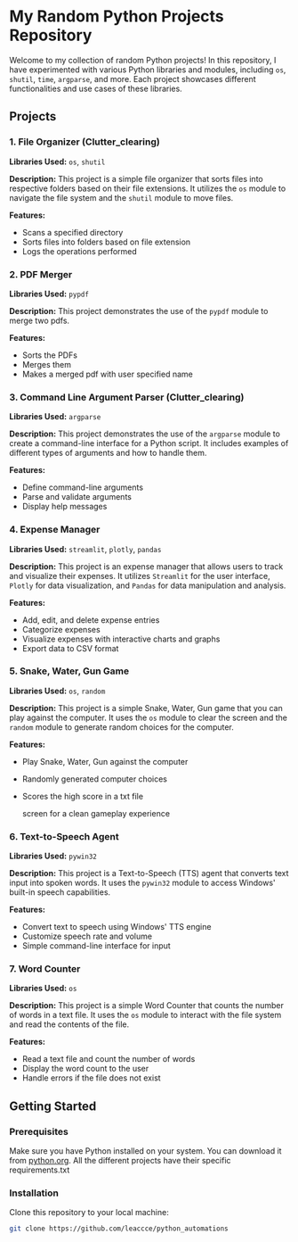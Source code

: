 # My Random Python Projects Repository

Welcome to my collection of random Python projects! In this repository, I have experimented with various Python libraries and modules, including `os`, `shutil`, `time`, `argparse`, and more. Each project showcases different functionalities and use cases of these libraries.

## Projects

### 1. File Organizer (Clutter_clearing)
**Libraries Used:** `os`, `shutil`

**Description:** This project is a simple file organizer that sorts files into respective folders based on their file extensions. It utilizes the `os` module to navigate the file system and the `shutil` module to move files.

**Features:**
- Scans a specified directory
- Sorts files into folders based on file extension
- Logs the operations performed

### 2. PDF Merger
**Libraries Used:** `pypdf`

**Description:** This project demonstrates the use of the `pypdf` module to merge two pdfs.

**Features:**
- Sorts the PDFs 
- Merges them
- Makes a merged pdf with user specified name

### 3. Command Line Argument Parser (Clutter_clearing)
**Libraries Used:** `argparse`

**Description:** This project demonstrates the use of the `argparse` module to create a command-line interface for a Python script. It includes examples of different types of arguments and how to handle them.

**Features:**
- Define command-line arguments
- Parse and validate arguments
- Display help messages

### 4. Expense Manager
**Libraries Used:** `streamlit`, `plotly`, `pandas`

**Description:** This project is an expense manager that allows users to track and visualize their expenses. It utilizes `Streamlit` for the user interface, `Plotly` for data visualization, and `Pandas` for data manipulation and analysis.

**Features:**
- Add, edit, and delete expense entries
- Categorize expenses
- Visualize expenses with interactive charts and graphs
- Export data to CSV format

### 5. Snake, Water, Gun Game
**Libraries Used:** `os`, `random`

**Description:** This project is a simple Snake, Water, Gun game that you can play against the computer. It uses the `os` module to clear the screen and the `random` module to generate random choices for the computer.

**Features:**
- Play Snake, Water, Gun against the computer
- Randomly generated computer choices
- Scores the high score in a txt file

  screen for a clean gameplay experience

### 6. Text-to-Speech Agent
**Libraries Used:** `pywin32`

**Description:** This project is a Text-to-Speech (TTS) agent that converts text input into spoken words. It uses the `pywin32` module to access Windows' built-in speech capabilities.

**Features:**
- Convert text to speech using Windows' TTS engine
- Customize speech rate and volume
- Simple command-line interface for input

### 7. Word Counter
**Libraries Used:** `os`

**Description:** This project is a simple Word Counter that counts the number of words in a text file. It uses the `os` module to interact with the file system and read the contents of the file.

**Features:**
- Read a text file and count the number of words
- Display the word count to the user
- Handle errors if the file does not exist

## Getting Started

### Prerequisites
Make sure you have Python installed on your system. You can download it from [python.org](https://www.python.org/).
All the different projects have their specific requirements.txt

### Installation
Clone this repository to your local machine:
```sh
git clone https://github.com/leaccce/python_automations
